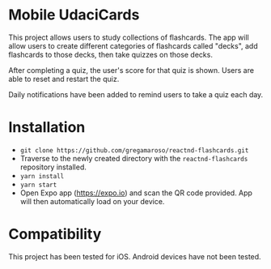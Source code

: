 # Mobile UdaciCards
This project allows users to study collections of flashcards. The app will allow users to create different categories of flashcards called "decks", add flashcards to those decks, then take quizzes on those decks.

After completing a quiz, the user's score for that quiz is shown. Users are able to reset and restart the quiz.

Daily notifications have been added to remind users to take a quiz each day.

# Installation
 - `git clone https://github.com/gregamaroso/reactnd-flashcards.git`
 - Traverse to the newly created directory with the `reactnd-flashcards` repository installed.
 - `yarn install`
 - `yarn start`
 - Open Expo app (https://expo.io) and scan the QR code provided. App will then automatically load on your device.

# Compatibility
This project has been tested for iOS. Android devices have not been tested.
